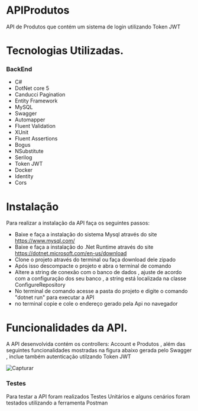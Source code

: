 # APIProdutos
API de Produtos que contém um sistema de login utilizando Token JWT 

# Tecnologias Utilizadas.

### BackEnd
- C#
- DotNet core 5 
- Canducci Pagination
- Entity Framework
- MySQL
- Swagger 
- Automapper
- Fluent Validation
- XUnit
- Fluent Assertions
- Bogus
- NSubstitute
- Serilog
- Token JWT
- Docker
- Identity
- Cors

# Instalação
Para realizar a instalação da API faça os seguintes passos:
- Baixe e faça a instalação do sistema Mysql através do site https://www.mysql.com/
- Baixe e faça a instalação do .Net Runtime através do site https://dotnet.microsoft.com/en-us/download 
- Clone o projeto através do terminal  ou faça download dele zipado 
- Após isso descompacte o projeto e abra o terminal de comando
- Altere a string de conexão com o banco de dados , ajuste de acordo com a configuração dos seu banco , a string está localizada na classe ConfigureRepository
- No terminal de comando acesse  a pasta do projeto e digite o comando "dotnet run" para executar a API 
- no terminal copie e cole o endereço gerado pela Api no navegador

# Funcionalidades da API.

A API desenvolvida contém os  controllers:  Account e Produtos , além das seguintes funcionalidades  mostradas na  figura abaixo gerada pelo Swagger , inclue também autenticação utilzando Token JWT 

![Capturar](https://user-images.githubusercontent.com/47072463/144960997-58bfdd15-d3c2-42fe-b4b4-2ea980f8e026.PNG)

### Testes

Para testar a API foram realizados Testes Unitários  e alguns cenários foram testados utilizando a ferramenta Postman
